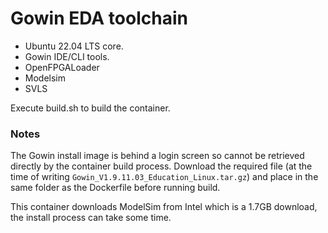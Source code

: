 # Gowin EDA toolchain

- Ubuntu 22.04 LTS core.
- Gowin IDE/CLI tools.
- OpenFPGALoader
- Modelsim
- SVLS

Execute build.sh to build the container.  

### Notes

The Gowin install image is behind a login screen so cannot be retrieved directly by the container build process.  Download the required file (at the time of writing ```Gowin_V1.9.11.03_Education_Linux.tar.gz```) and place in the same folder as the Dockerfile before running build.

This container downloads ModelSim from Intel which is a 1.7GB download, the install process can take some time.



